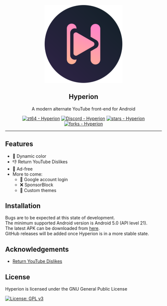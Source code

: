 <div align="center">
  <img src="assets/logo.svg" width=250>

## Hyperion

A modern alternate YouTube front-end for Android

[![zt64 - Hyperion](https://img.shields.io/static/v1?label=zt64&message=Hyperion&color=teal&logo=github&style=for-the-badge)](https://github.com/zt64/Hyperion "Go to GitHub repo")
[![Discord - Hyperion](https://img.shields.io/discord/952784045702537246?color=teal&label=Hyperion&logo=Discord&logoColor=white&style=for-the-badge)](https://discord.gg/nsvwH5xDQM "Join our discord server")
[![stars - Hyperion](https://img.shields.io/github/stars/zt64/Hyperion?style=for-the-badge)](https://github.com/zt64/Hyperion)
[![forks - Hyperion](https://img.shields.io/github/forks/zt64/Hyperion?style=for-the-badge)](https://github.com/zt64/Hyperion)

  <hr>
</div>

## Features

- :art: Dynamic color
- :thumbsdown: Return YouTube Dislikes
- :no_entry_sign: Ad-free
- More to come:
    - :bust_in_silhouette: Google account login
    - :x: SponsorBlock
    - :art: Custom themes

## Installation

Bugs are to be expected at this state of development. <br>
The minimum supported Android version is Android 5.0 (API level 21). <br>
The latest APK can be downloaded
from [here](https://nightly.link/zt64/Hyperion/workflows/build-debug/main/app-debug.zip). <br>
GitHub releases will be added once Hyperion is in a more stable state.

## Acknowledgements

- [Return YouTube Dislikes](https://github.com/Anarios/return-youtube-dislike)

## License

Hyperion is licensed under the GNU General Public License

[![License: GPL v3](https://img.shields.io/badge/License-GPL%20v3-blue.svg?style=for-the-badge)](https://www.gnu.org/licenses/gpl-3.0)
